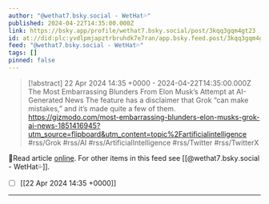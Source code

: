 ```yaml
---
author: "@wethat7․bsky․social - WetHat💦"
published: 2024-04-22T14:35:00.000Z
link: https://bsky.app/profile/wethat7.bsky.social/post/3kqq3gqm4gt23
id: at://did:plc:yvdlpmjapztrbruhdk7e7ran/app.bsky.feed.post/3kqq3gqm4gt23
feed: "@wethat7․bsky․social - WetHat💦"
tags: []
pinned: false
---
```

> [!abstract] 22 Apr 2024 14:35 +0000 - 2024-04-22T14:35:00.000Z
> The Most Embarrassing Blunders From Elon Musk’s Attempt at AI-Generated News The feature has a disclaimer that Grok “can make mistakes,” and it’s made quite a few of them. https://gizmodo.com/most-embarrassing-blunders-elon-musks-grok-ai-news-1851416945?utm_source=flipboard&utm_content=topic%2Fartificialintelligence #rss/Grok #rss/AI #rss/ArtificialIntelligence #rss/Twitter #rss/TwitterX

🔗Read article [online](https://bsky.app/profile/wethat7.bsky.social/post/3kqq3gqm4gt23). For other items in this feed see [[@wethat7․bsky․social - WetHat💦]].

- [ ] [[22 Apr 2024 14꞉35 +0000]]
- - -

